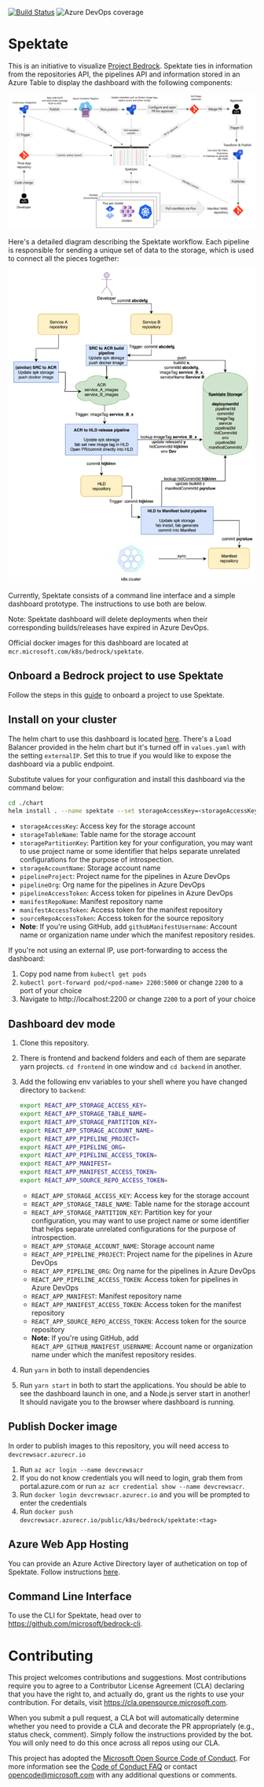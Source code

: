 [![Build Status](https://dev.azure.com/epicstuff/bedrock/_apis/build/status/microsoft.spektate?branchName=master)](https://dev.azure.com/epicstuff/bedrock/_build/latest?definitionId=124&branchName=master)
![Azure DevOps coverage](https://img.shields.io/azure-devops/coverage/epicstuff/bedrock/124/master)

# Spektate

This is an initiative to visualize [Project Bedrock](https://github.com/microsoft/bedrock). Spektate ties in information from the repositories API, the pipelines API and information stored in an Azure Table to display the dashboard with the following components:

![](./images/spektate-diagram.png)

Here's a detailed diagram describing the Spektate workflow. Each pipeline is responsible for sending a unique set of data to the storage, which is used to connect all the pieces together:

![](./images/spektate-workflow.png)

Currently, Spektate consists of a command line interface and a simple dashboard prototype. The instructions to use both are below.

Note: Spektate dashboard will delete deployments when their corresponding builds/releases have expired in Azure DevOps.

Official docker images for this dashboard are located at `mcr.microsoft.com/k8s/bedrock/spektate`.

## Onboard a Bedrock project to use Spektate

Follow the steps in this [guide](https://github.com/microsoft/bedrock-cli/blob/master/guides/service-introspection-onboarding.md) to onboard a project to use Spektate.

## Install on your cluster

The helm chart to use this dashboard is located [here](./chart). There's a Load Balancer provided in the helm chart but it's turned off in `values.yaml` with the setting `externalIP`. Set this to true if you would like to expose the dashboard via a public endpoint.

Substitute values for your configuration and install this dashboard via the command below:

```bash
cd ./chart
helm install . --name spektate --set storageAccessKey=<storageAccessKey> --set storageTableName=<storageTableName> --set storagePartitionKey=<storagePartitionKey> --set storageAccountName=<storageAccountName> --set pipelineProject=<pipelineProjectName> --set pipelineOrg=<pipelineOrg> --set pipelineAccessToken=<PipelinePAT> --set manifest=<manifestRepoName> --set manifestAccessToken=<manifestAccessToken> --set githubManifestUsername=<gitHubUserName>  --set sourceRepoAccessToken=<sourceRepoAccessToken>
```

- `storageAccessKey`: Access key for the storage account
- `storageTableName`: Table name for the storage account
- `storagePartitionKey`: Partition key for your configuration, you may want to use project name or some identifier that helps separate unrelated configurations for the purpose of introspection.
- `storageAccountName`: Storage account name
- `pipelineProject`: Project name for the pipelines in Azure DevOps
- `pipelineOrg`: Org name for the pipelines in Azure DevOps
- `pipelineAccessToken`: Access token for pipelines in Azure DevOps
- `manifestRepoName`: Manifest repository name
- `manifestAccessToken`: Access token for the manifest repository
- `sourceRepoAccessToken`: Access token for the source repository
- **Note**: If you're using GitHub, add `githubManifestUsername`: Account name or organization name under which the manifest repository resides.

If you're not using an external IP, use port-forwarding to access the dashboard:

1. Copy pod name from `kubectl get pods`
2. `kubectl port-forward pod/<pod-name> 2200:5000` or change `2200` to a port of your choice
3. Navigate to http://localhost:2200 or change `2200` to a port of your choice

## Dashboard dev mode

1. Clone this repository.
2. There is frontend and backend folders and each of them are separate yarn projects. `cd frontend` in one window and `cd backend` in another.
3. Add the following env variables to your shell where you have changed directory to `backend`:

   ```bash
   export REACT_APP_STORAGE_ACCESS_KEY=
   export REACT_APP_STORAGE_TABLE_NAME=
   export REACT_APP_STORAGE_PARTITION_KEY=
   export REACT_APP_STORAGE_ACCOUNT_NAME=
   export REACT_APP_PIPELINE_PROJECT=
   export REACT_APP_PIPELINE_ORG=
   export REACT_APP_PIPELINE_ACCESS_TOKEN=
   export REACT_APP_MANIFEST=
   export REACT_APP_MANIFEST_ACCESS_TOKEN=
   export REACT_APP_SOURCE_REPO_ACCESS_TOKEN=
   ```

   - `REACT_APP_STORAGE_ACCESS_KEY`: Access key for the storage account
   - `REACT_APP_STORAGE_TABLE_NAME`: Table name for the storage account
   - `REACT_APP_STORAGE_PARTITION_KEY`: Partition key for your configuration, you may want to use project name or some identifier that helps separate unrelated configurations for the purpose of introspection.
   - `REACT_APP_STORAGE_ACCOUNT_NAME`: Storage account name
   - `REACT_APP_PIPELINE_PROJECT`: Project name for the pipelines in Azure DevOps
   - `REACT_APP_PIPELINE_ORG`: Org name for the pipelines in Azure DevOps
   - `REACT_APP_PIPELINE_ACCESS_TOKEN`: Access token for pipelines in Azure DevOps
   - `REACT_APP_MANIFEST`: Manifest repository name
   - `REACT_APP_MANIFEST_ACCESS_TOKEN`: Access token for the manifest repository
   - `REACT_APP_SOURCE_REPO_ACCESS_TOKEN`: Access token for the source repository
   - **Note**: If you're using GitHub, add `REACT_APP_GITHUB_MANIFEST_USERNAME`: Account name or organization name under which the manifest repository resides.

4. Run `yarn` in both to install dependencies
5. Run `yarn start` in both to start the applications. You should be able to see the dashboard launch in one, and a Node.js server start in another! It should navigate you to the browser where dashboard is running.

## Publish Docker image

In order to publish images to this repository, you will need access to `devcrewsacr.azurecr.io`

1. Run `az acr login --name devcrewsacr`
2. If you do not know credentials you will need to login, grab them from portal.azure.com or run `az acr credential show --name devcrewsacr`.
3. Run `docker login devcrewsacr.azurecr.io` and you will be prompted to enter the credentials
4. Run `docker push devcrewsacr.azurecr.io/public/k8s/bedrock/spektate:<tag>`

## Azure Web App Hosting

You can provide an Azure Active Directory layer of authetication on top of Spektate. Follow instructions [here](./WebAppHosting.md).

## Command Line Interface

To use the CLI for Spektate, head over to https://github.com/microsoft/bedrock-cli.

# Contributing

This project welcomes contributions and suggestions. Most contributions require you to agree to a
Contributor License Agreement (CLA) declaring that you have the right to, and actually do, grant us
the rights to use your contribution. For details, visit https://cla.opensource.microsoft.com.

When you submit a pull request, a CLA bot will automatically determine whether you need to provide
a CLA and decorate the PR appropriately (e.g., status check, comment). Simply follow the instructions
provided by the bot. You will only need to do this once across all repos using our CLA.

This project has adopted the [Microsoft Open Source Code of Conduct](https://opensource.microsoft.com/codeofconduct/).
For more information see the [Code of Conduct FAQ](https://opensource.microsoft.com/codeofconduct/faq/) or
contact [opencode@microsoft.com](mailto:opencode@microsoft.com) with any additional questions or comments.

